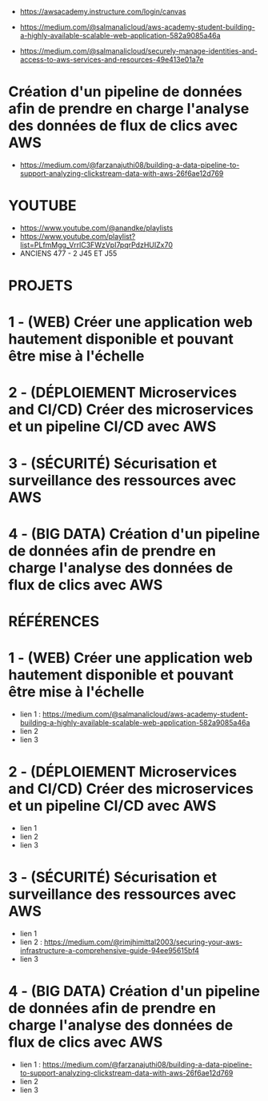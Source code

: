 - https://awsacademy.instructure.com/login/canvas



- https://medium.com/@salmanalicloud/aws-academy-student-building-a-highly-available-scalable-web-application-582a9085a46a
- https://medium.com/@salmanalicloud/securely-manage-identities-and-access-to-aws-services-and-resources-49e413e01a7e

# Création d'un pipeline de données afin de prendre en charge l'analyse des données de flux de clics avec AWS
- https://medium.com/@farzanajuthi08/building-a-data-pipeline-to-support-analyzing-clickstream-data-with-aws-26f6ae12d769
  
# YOUTUBE
- https://www.youtube.com/@anandke/playlists
- https://www.youtube.com/playlist?list=PLfmMgg_VrrlC3FWzVpI7pqrPdzHUIZx70
- ANCIENS 477 - 2 J45 ET J55


# PROJETS

# 1 - (WEB) Créer une application web hautement disponible et pouvant être mise à l'échelle
# 2 - (DÉPLOIEMENT Microservices and CI/CD) Créer des microservices et un pipeline CI/CD avec AWS
# 3 - (SÉCURITÉ) Sécurisation et surveillance des ressources avec AWS
# 4 - (BIG DATA) Création d'un pipeline de données afin de prendre en charge l'analyse des données de flux de clics avec AWS

# RÉFÉRENCES

# 1 - (WEB) Créer une application web hautement disponible et pouvant être mise à l'échelle
- lien 1 : https://medium.com/@salmanalicloud/aws-academy-student-building-a-highly-available-scalable-web-application-582a9085a46a
- lien 2
- lien 3
# 2 - (DÉPLOIEMENT Microservices and CI/CD) Créer des microservices et un pipeline CI/CD avec AWS
- lien 1
- lien 2
- lien 3
# 3 - (SÉCURITÉ) Sécurisation et surveillance des ressources avec AWS
- lien 1
- lien 2 : https://medium.com/@rimjhimittal2003/securing-your-aws-infrastructure-a-comprehensive-guide-94ee95615bf4
- lien 3
# 4 - (BIG DATA) Création d'un pipeline de données afin de prendre en charge l'analyse des données de flux de clics avec AWS
- lien 1 : https://medium.com/@farzanajuthi08/building-a-data-pipeline-to-support-analyzing-clickstream-data-with-aws-26f6ae12d769
- lien 2
- lien 3
